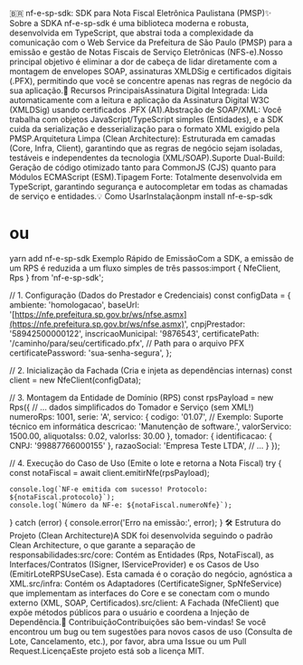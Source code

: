 🇧🇷 nf-e-sp-sdk: SDK para Nota Fiscal Eletrônica Paulistana (PMSP)✨ Sobre a SDKA nf-e-sp-sdk é uma biblioteca moderna e robusta, desenvolvida em TypeScript, que abstrai toda a complexidade da comunicação com o Web Service da Prefeitura de São Paulo (PMSP) para a emissão e gestão de Notas Fiscais de Serviço Eletrônicas (NFS-e).Nosso principal objetivo é eliminar a dor de cabeça de lidar diretamente com a montagem de envelopes SOAP, assinaturas XMLDSig e certificados digitais (.PFX), permitindo que você se concentre apenas nas regras de negócio da sua aplicação.🚀 Recursos PrincipaisAssinatura Digital Integrada: Lida automaticamente com a leitura e aplicação da Assinatura Digital W3C (XMLDSig) usando certificados .PFX (A1).Abstração de SOAP/XML: Você trabalha com objetos JavaScript/TypeScript simples (Entidades), e a SDK cuida da serialização e desserialização para o formato XML exigido pela PMSP.Arquitetura Limpa (Clean Architecture): Estruturada em camadas (Core, Infra, Client), garantindo que as regras de negócio sejam isoladas, testáveis e independentes da tecnologia (XML/SOAP).Suporte Dual-Build: Geração de código otimizado tanto para CommonJS (CJS) quanto para Módulos ECMAScript (ESM).Tipagem Forte: Totalmente desenvolvida em TypeScript, garantindo segurança e autocompletar em todas as chamadas de serviço e entidades.💡 Como UsarInstalaçãonpm install nf-e-sp-sdk

# ou

yarn add nf-e-sp-sdk
Exemplo Rápido de EmissãoCom a SDK, a emissão de um RPS é reduzida a um fluxo simples de três passos:import { NfeClient, Rps } from 'nf-e-sp-sdk';

// 1. Configuração (Dados do Prestador e Credenciais)
const configData = {
ambiente: 'homologacao',
baseUrl: '[https://nfe.prefeitura.sp.gov.br/ws/nfse.asmx](https://nfe.prefeitura.sp.gov.br/ws/nfse.asmx)',
cnpjPrestador: '58942500000122',
inscricaoMunicipal: '9876543',
certificatePath: '/caminho/para/seu/certificado.pfx', // Path para o arquivo PFX
certificatePassword: 'sua-senha-segura',
};

// 2. Inicialização da Fachada (Cria e injeta as dependências internas)
const client = new NfeClient(configData);

// 3. Montagem da Entidade de Domínio (RPS)
const rpsPayload = new Rps({
// ... dados simplificados do Tomador e Serviço (sem XML!)
numeroRps: 1001,
serie: 'A',
servico: {
codigo: '01.07', // Exemplo: Suporte técnico em informática
descricao: 'Manutenção de software.',
valorServico: 1500.00,
aliquotaIss: 0.02,
valorIss: 30.00
},
tomador: {
identificacao: { CNPJ: '99887766000155' },
razaoSocial: 'Empresa Teste LTDA',
// ...
}
});

// 4. Execução do Caso de Uso (Emite o lote e retorna a Nota Fiscal)
try {
const notaFiscal = await client.emitirNfe(rpsPayload);

    console.log(`NF-e emitida com sucesso! Protocolo: ${notaFiscal.protocolo}`);
    console.log(`Número da NF-e: ${notaFiscal.numeroNfe}`);

} catch (error) {
console.error('Erro na emissão:', error);
}
🛠️ Estrutura do Projeto (Clean Architecture)A SDK foi desenvolvida seguindo o padrão Clean Architecture, o que garante a separação de responsabilidades:src/core: Contém as Entidades (Rps, NotaFiscal), as Interfaces/Contratos (ISigner, IServiceProvider) e os Casos de Uso (EmitirLoteRPSUseCase). Esta camada é o coração do negócio, agnóstica a XML.src/infra: Contém os Adaptadores (CertificateSigner, SpNfeService) que implementam as interfaces do Core e se conectam com o mundo externo (XML, SOAP, Certificados).src/client: A Fachada (NfeClient) que expõe métodos públicos para o usuário e coordena a Injeção de Dependência.🤝 ContribuiçãoContribuições são bem-vindas! Se você encontrou um bug ou tem sugestões para novos casos de uso (Consulta de Lote, Cancelamento, etc.), por favor, abra uma Issue ou um Pull Request.LicençaEste projeto está sob a licença MIT.
